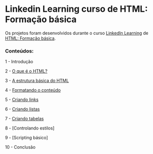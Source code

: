 # Linkedin Learning curso de HTML: Formação básica

Os projetos foram desenvolvidos durante o curso 
[LinkedIn Learning](https://www.linkedin.com/learning/) 
de 
[HTML: Formação básica](https://www.linkedin.com/learning/html-formacao-basica/quer-criar-seu-proprio-site?autoplay=true).

<h3>Conteúdos:</h3>

1 - Introdução

2 - [O que é o HTML?](https://github.com/alexandresantosal91/linkedin-learning-html-formacao-basica/tree/main/projetos/capitulo_1)

3 - [A estrutura básica do HTML]()

4 - [Formatando o conteúdo]()

5 - [Criando links]()

6 - [Criando listas]()

7 - [Criando tabelas]()

8 - [Controlando estilos]

9 - [Scripting básico]

10 - Conclusão
